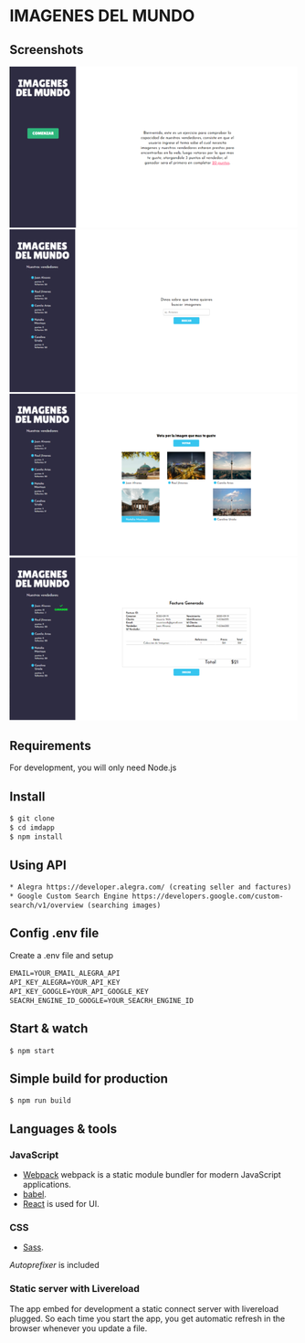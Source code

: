 # IMAGENES DEL MUNDO

## Screenshots

![Home Desktop](https://raw.githubusercontent.com/andressva/idmapp/master/screenshots/home-desktop.PNG "Home Desktop")
![Home Desktop](https://raw.githubusercontent.com/andressva/idmapp/master/screenshots/search-desktop.PNG "Home Desktop")
![Home Desktop](https://raw.githubusercontent.com/andressva/idmapp/master/screenshots/vote-desktop.PNG "Home Desktop")
![Home Desktop](https://raw.githubusercontent.com/andressva/idmapp/master/screenshots/facture-desktop.PNG "Home Desktop")


## Requirements

For development, you will only need Node.js

## Install

    $ git clone
    $ cd imdapp
    $ npm install

## Using API
    * Alegra https://developer.alegra.com/ (creating seller and factures)
    * Google Custom Search Engine https://developers.google.com/custom-search/v1/overview (searching images)

## Config .env file
Create a .env file and setup

    EMAIL=YOUR_EMAIL_ALEGRA_API
    API_KEY_ALEGRA=YOUR_API_KEY
    API_KEY_GOOGLE=YOUR_API_GOOGLE_KEY
    SEACRH_ENGINE_ID_GOOGLE=YOUR_SEACRH_ENGINE_ID

## Start & watch

    $ npm start

## Simple build for production

    $ npm run build

## Languages & tools

### JavaScript

- [Webpack](https://webpack.js.org/) webpack is a static module bundler for modern JavaScript applications. 
- [babel](https://babeljs.io/).
- [React](http://facebook.github.io/react) is used for UI.

### CSS

- [Sass](https://sass-lang.com/).

_Autoprefixer_ is included

### Static server with Livereload

The app embed for development a static connect server with livereload plugged.
So each time you start the app, you get automatic refresh in the browser whenever you update a file.
